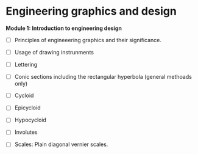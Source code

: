 

# Engineering graphics and design

**Module 1: Introduction to engineering design**
- [ ] Principles of engineeering graphics and their significance.
- [ ] Usage of drawing instrunments
- [ ] Lettering
- [ ] Conic sections including the rectangular hyperbola (general methoads only)
- [ ] Cycloid
- [ ] Epicycloid
- [ ] Hypocycloid
- [ ] Involutes
- [ ] Scales: Plain diagonal vernier scales.

